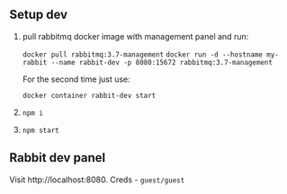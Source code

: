 ## Setup dev

1. pull rabbitmq docker image with management panel and run:

   `docker pull rabbitmq:3.7-management`
   `docker run -d --hostname my-rabbit --name rabbit-dev -p 8080:15672 rabbitmq:3.7-management`

   For the second time just use:

   `docker container rabbit-dev start`

2. `npm i`
3. `npm start`

## Rabbit dev panel

Visit http://localhost:8080. Creds - `guest/guest`
